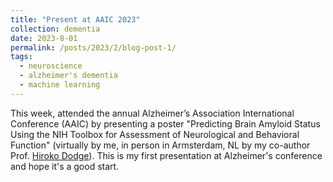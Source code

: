 ```yaml
---
title: "Present at AAIC 2023"
collection: dementia
date: 2023-8-01
permalink: /posts/2023/2/blog-post-1/
tags:
  - neuroscience
  - alzheimer's dementia
  - machine learning
---
```


This week, attended the annual Alzheimer’s Association International Conference (AAIC) by presenting a poster "Predicting Brain Amyloid Status Using the NIH Toolbox for Assessment of Neurological and Behavioral Function" (virtually by me, in person in Armsterdam, NL by my co-author Prof. [Hiroko Dodge](https://connects.catalyst.harvard.edu/Profiles/display/Person/210616)). This is my first presentation at Alzheimer's conference and hope it's a good start.
